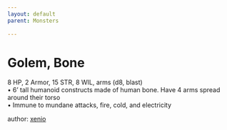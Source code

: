 ```yaml
---
layout: default
parent: Monsters 
   
--- 
```

# Golem, Bone
8 HP, 2 Armor, 15 STR, 8 WIL, arms (d8, blast)  
• 6’ tall humanoid constructs made of human bone. Have 4 arms spread around their torso  
• Immune to mundane attacks, fire, cold, and electricity  





author: [xenio](https://xenioinabottle.blogspot.com/2021/02/classic-monsters-for-cairnito-part-1.html) 


